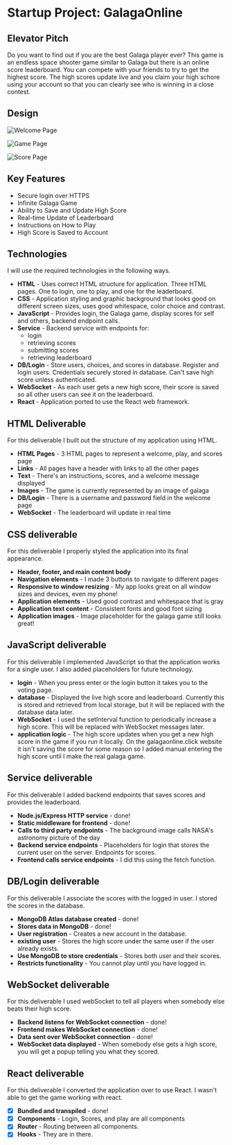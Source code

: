 # Startup Project: GalagaOnline


## Elevator Pitch
Do you want to find out if you are the best Galaga player ever? This game is an endless space shooter game similar to Galaga but there is an online score leaderboard. You can compete with your friends to try to get the highest score. The high scores update live and you claim your high schore using your account so that you can clearly see who is winning in a close contest.

## Design
![Welcome Page](public/notes/WelcomePage.png) 

![Game Page](public/notes/GamePage.png)

![Score Page](public/notes/ScorePage.png)

## Key Features
- Secure login over HTTPS
- Infinite Galaga Game
- Ability to Save and Update High Score
- Real-time Update of Leaderboard
- Instructions on How to Play
- High Score is Saved to Account

## Technologies

I will use the required technologies in the following ways.

- **HTML** - Uses correct HTML structure for application. Three HTML pages. One to login, one to play, and one for the leaderboard.
- **CSS** - Application styling and graphic background that looks good on different screen sizes, uses good whitespace, color choice and contrast.
- **JavaScript** - Provides login, the Galaga game, display scores for self and others, backend endpoint calls.
- **Service** - Backend service with endpoints for:
  - login
  - retrieving scores
  - submitting scores
  - retrieving leaderboard
- **DB/Login** - Store users, choices, and scores in database. Register and login users. Credentials securely stored in database. Can't save high score unless authenticated.
- **WebSocket** - As each user gets a new high score, their score is saved so all other users can see it on the leaderboard.
- **React** - Application ported to use the React web framework.

## HTML Deliverable

For this deliverable I built out the structure of my application using HTML.

- **HTML Pages** - 3 HTML pages to represent a welcome, play, and scores page
- **Links** - All pages have a header with links to all the other pages
- **Text** - There's an instructions, scores, and a welcome message displayed
- **Images** - The game is currently represented by an image of galaga
- **DB/Login** - There is a username and password field in the welcome page
- **WebSocket** - The leaderboard will update in real time

## CSS deliverable

For this deliverable I properly styled the application into its final appearance.

- **Header, footer, and main content body**
- **Navigation elements** - I made 3 buttons to navigate to different pages
- **Responsive to window resizing** - My app looks great on all window sizes and devices, even my phone!
- **Application elements** - Used good contrast and whitespace that is gray
- **Application text content** - Consistent fonts and good font sizing
- **Application images** - Image placeholder for the galaga game still looks great!

## JavaScript deliverable

For this deliverable I implemented JavaScript so that the application works for a single user. I also added placeholders for future technology.

- **login** - When you press enter or the login button it takes you to the voting page.
- **database** - Displayed the live high score and leaderboard. Currently this is stored and retrieved from local storage, but it will be replaced with the database data later.
- **WebSocket** - I used the setInterval function to periodically increase a high score. This will be replaced with WebSocket messages later.
- **application logic** - The high score updates when you get a new high score in the game if you run it locally. On the galagaonline.click website it isn't saving the score for some reason so I added manual entering the high score until I make the real galaga game.

## Service deliverable

For this deliverable I added backend endpoints that saves scores and provides the leaderboard.

- **Node.js/Express HTTP service** - done!
- **Static middleware for frontend** - done!
- **Calls to third party endpoints** - The background image calls NASA's astronomy picture of the day
- **Backend service endpoints** - Placeholders for login that stores the current user on the server. Endpoints for scores.
- **Frontend calls service endpoints** - I did this using the fetch function.

## DB/Login deliverable

For this deliverable I associate the scores with the logged in user. I stored the scores in the database.

- **MongoDB Atlas database created** - done!
- **Stores data in MongoDB** - done!
- **User registration** - Creates a new account in the database.
- **existing user** - Stores the high score under the same user if the user already exists.
- **Use MongoDB to store credentials** - Stores both user and their scores.
- **Restricts functionality** - You cannot play until you have logged in.

## WebSocket deliverable

For this deliverable I used webSocket to tell all players when somebody else beats their high score.

- **Backend listens for WebSocket connection** - done!
- **Frontend makes WebSocket connection** - done!
- **Data sent over WebSocket connection** - done!
- **WebSocket data displayed** - When somebody else gets a high score, you will get a popup telling you what they scored.


## React deliverable

For this deliverable I converted the application over to use React. I wasn't able to get the game working with react.

- [x] **Bundled and transpiled** - done!
- [x] **Components** - Login, Scores, and play are all components
- [x] **Router** - Routing between all components.
- [x] **Hooks** - They are in there.
